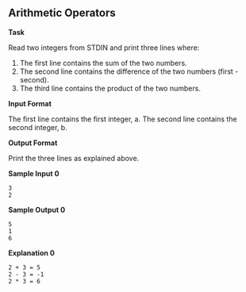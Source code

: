 ## Arithmetic Operators

**Task** 

Read two integers from STDIN and print three lines where:

1. The first line contains the sum of the two numbers.
2. The second line contains the difference of the two numbers (first - second).
3. The third line contains the product of the two numbers.

**Input Format**

The first line contains the first integer, a. The second line contains the second integer, b.

**Output Format**

Print the three lines as explained above.

**Sample Input 0**

```
3
2
```
**Sample Output 0**
```
5
1
6
```
**Explanation 0**
```
2 + 3 = 5
2 - 3 = -1
2 * 3 = 6
```
